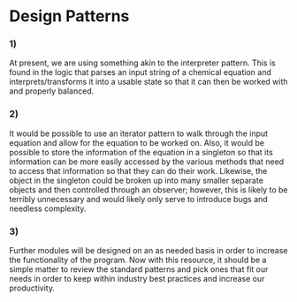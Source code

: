 

# Design Patterns

### 1)

At present, we are using something akin to the interpreter pattern. This is found in the logic that parses an input string of a chemical equation and interprets/transforms it into a usable state so that it can then be worked with and properly balanced. 

### 2)

It would be possible to use an iterator pattern to walk through the input equation and allow for the equation to be worked on. Also, it would be possible to store the information of the equation in a singleton so that its information can be more easily accessed by the various methods that need to access that information so that they can do their work. Likewise, the object in the singleton could be broken up into many smaller separate objects and then controlled through an observer; however, this is likely to be terribly unnecessary and would likely only serve to introduce bugs and needless complexity.

### 3)

Further modules will be designed on an as needed basis in order to increase the functionality of the program. Now with this resource, it should be a simple matter to review the standard patterns and pick ones that fit our needs in order to keep within industry best practices and increase our productivity.

